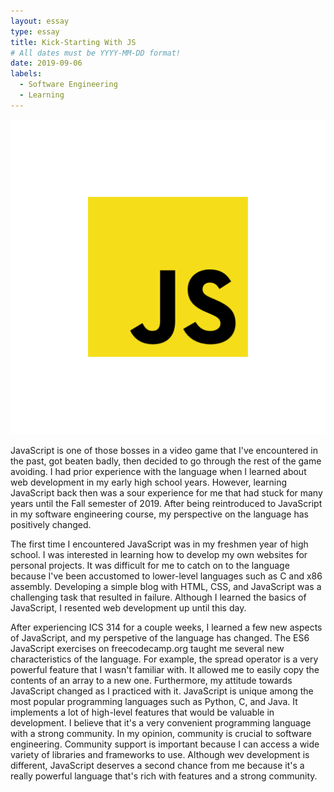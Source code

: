 ```yaml
---
layout: essay
type: essay
title: Kick-Starting With JS
# All dates must be YYYY-MM-DD format!
date: 2019-09-06
labels:
  - Software Engineering
  - Learning
---
```


<img class="ui tiny left circular floated image" src="../images/JS_logo.png">

JavaScript is one of those bosses in a video game that I've encountered in the past, got beaten badly, then decided to go through the rest of the game avoiding. I had prior experience with the language when I learned about web development in my early high school years. However, learning JavaScript back then was a sour experience for me that had stuck for many years until the Fall semester of 2019. After being reintroduced to JavaScript in my software engineering course, my perspective on the language has positively changed. 

The first time I encountered JavaScript was in my freshmen year of high school. I was interested in learning how to develop my own websites for personal projects. It was difficult for me to catch on to the language because I've been accustomed to lower-level languages such as C and x86 assembly. Developing a simple blog with HTML, CSS, and JavaScript was a challenging task that resulted in failure. Although I learned the basics of JavaScript, I resented web development up until this day. 

After experiencing ICS 314 for a couple weeks, I learned a few new aspects of JavaScript, and my perspetive of the language has changed. The ES6 JavaScript exercises on freecodecamp.org taught me several new characteristics of the language. For example, the spread operator is a very powerful feature that I wasn't familiar with. It allowed me to easily copy the contents of an array to a new one. Furthermore, my attitude towards JavaScript changed as I practiced with it. JavaScript is unique among the most popular programming languages such as Python, C, and Java. It implements a lot of high-level features that would be valuable in development. I believe that it's a very convenient programming language with a strong community. In my opinion, community is crucial to software engineering. Community support is important because I can access a wide variety of libraries and frameworks to use. Although wev development is different, JavaScript deserves a second chance from me because it's a really powerful language that's rich with features and a strong community.
